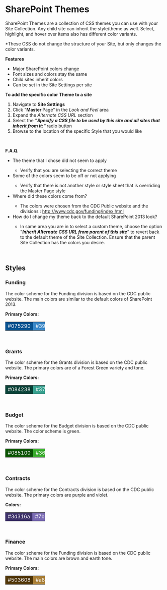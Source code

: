 <h1>SharePoint Themes</h1>

<p>
	SharePoint Themes are a collection of CSS themes you can use with your Site Collection. Any child site can inherit the style/theme as well. 
	Select, highlight, and hover over items also has different color variants.
</p>
<p>
	*These CSS do not change the structure of your Site, but only changes the color variants.
</p>
<p>
   <strong>Features</strong></p>
<ul>
   <li>Major SharePoint colors change</li>
   <li>Font sizes and colors stay the same</li>
   <li>Child sites inherit colors</li>
   <li>Can be set in the Site Settings per site</li>
</ul>
<p>
   <strong>To add the specific color Theme to a site</strong></p>
<ol>
   <li>Navigate to 
      <strong>Site Settings</strong></li>
   <li>Click &quot;<strong>Master </strong>Page&quot; in the 
      <em>Look and Feel</em> area</li>
   <li>Expand the 
      <em>Alternate CSS URL </em>section</li>
   <li>Select the 
      <em> 
         <strong>&quot;</strong></em><em><strong>Specify a CSS file to be used by this site and all sites that inherit from it:&quot;</strong></em><strong> </strong>radio button</li>
   <li>Browse to the location of the specific Style that you would like</li>
</ol>
<p>
   <a href="/sites/pgo/Style%20Library/CDC%20Custom/Theme/CDC_FinanceStyle.css"><span style="text-decoration: underline;"><font color="#0066cc"></font></span></a>&#160;</p>
<p>
   <strong>F.A.Q.</strong></p>
<ul>
   <li>The&#160;theme that I chose did not seem to apply</li>
   <ul>
      <li>Verify that you are selecting the correct theme</li>
   </ul>
   <li>Some of the colors seem to be off or not applying</li>
   <ul>
      <li>Verify that there is not another style or style sheet that is overriding the Master Page style</li>
   </ul>
   <li>Where did these colors come from?</li>
   <ul>
      <li>The colors were chosen from the CDC Public website and the divisions&#160;: 
         <a href="http://www.cdc.gov/funding/index.html">http://www.cdc.gov/funding/index.html</a></li>
   </ul>
   <li>How do I change my theme back to the default SharePoint 2013 look?</li>
   <ul>
      <li>In same area you are in to select a custom theme, choose the option &quot;<strong><em>Inherit Alternate CSS URL from parent of this site</em></strong>&quot; to revert back to the default theme of the Site Collection. Ensure that the parent Site Collection has the colors you desire.</li>
   </ul>
</ul>

​

<h2>Styles</h2>

<h3>Funding</h3>
<p>The color scheme for the Funding division is based on the CDC public website. The main colors are&#160;similar to the default colors of SharePoint 2013.&#160;</p>
<p>
   <strong>Primary Colors:</strong> </p>
<table class="ms-rteTable-default" cellspacing="0" style="width: 25%; color: white;">
   <tbody>
      <tr>
         <td class="ms-rteTable-default" style="width: 33.33%; background-color: #075290;">#075290</td>
         <td class="ms-rteTable-default" style="width: 33.33%; background-color: #3987c8;">#3987c8 </td>
         <td class="ms-rteTable-default" style="width: 33.33%; background-color: #5f98c8;">#5f98c8</td>
      </tr>
   </tbody>
</table>

<br/>

<h3>Grants</h3>
<p>The color scheme for the Grants division is based on the CDC public website. The primary colors are of a Forest Green variety and tone. </p>
<p>
   <strong>Primary Colors:</strong> </p>
<table class="ms-rteTable-default" cellspacing="0" style="width: 25%; color: white;">
   <tbody>
      <tr>
         <td class="ms-rteTable-default" style="width: 33.33%; background-color: #084238;">#084238</td>
         <td class="ms-rteTable-default" style="width: 33.33%; background-color: #37a18f;">#37a18f</td>
         <td class="ms-rteTable-default" style="width: 33.33%; background-color: #53a194;">#53a194</td>
      </tr>
   </tbody>
</table>
<br/>
<h3>Budget</h3>
<p>The color scheme for the Budget division is based on the CDC public website. The color scheme is green. </p>
<p>
   <strong>Primary Colors:</strong> </p>
<table class="ms-rteTable-default" cellspacing="0" style="width: 25%; color: white;">
   <tbody>
      <tr>
         <td class="ms-rteTable-default" style="width: 33.33%; background-color: #085100;">#085100</td>
         <td class="ms-rteTable-default" style="width: 33.33%; background-color: #36a82a;">#36a82a</td>
         <td class="ms-rteTable-default" style="width: 33.33%; background-color: #54a84c;">#54a84c</td>
      </tr>
   </tbody>
</table>
<br/>
<h3>Contracts</h3>
<p>The color scheme for the Contracts division is based on the CDC public website. The primary colors are purple and violet. </p>
<p>
   <strong>Colors:</strong> </p>
<table class="ms-rteTable-default" cellspacing="0" style="width: 25%; color: white;">
   <tbody>
      <tr>
         <td class="ms-rteTable-default" style="width: 33.33%; background-color: #3d316a;">#3d316a</td>
         <td class="ms-rteTable-default" style="width: 33.33%; background-color: #7b6cb4;">#7b6cb4</td>
         <td class="ms-rteTable-default" style="width: 33.33%; background-color: #8a7fb4;">#8a7fb4</td>
      </tr>
   </tbody>
</table>
<br/>
<h3>Finance</h3>
<p>The color scheme for the Funding division is based on the CDC public website. The main colors are brown and earth tone.</p>
<p>
   <strong>Primary Colors:</strong> </p>
<table class="ms-rteTable-default" cellspacing="0" style="width: 25%; color: white;">
   <tbody>
      <tr>
         <td class="ms-rteTable-default" style="width: 33.33%; background-color: #503608;">#503608</td>
         <td class="ms-rteTable-default" style="width: 33.33%; background-color: #a87e36;">#a87e36</td>
         <td class="ms-rteTable-default" style="width: 33.33%; background-color: #a88955;">#a88955</td>
      </tr>
   </tbody>
</table>
<br/>
